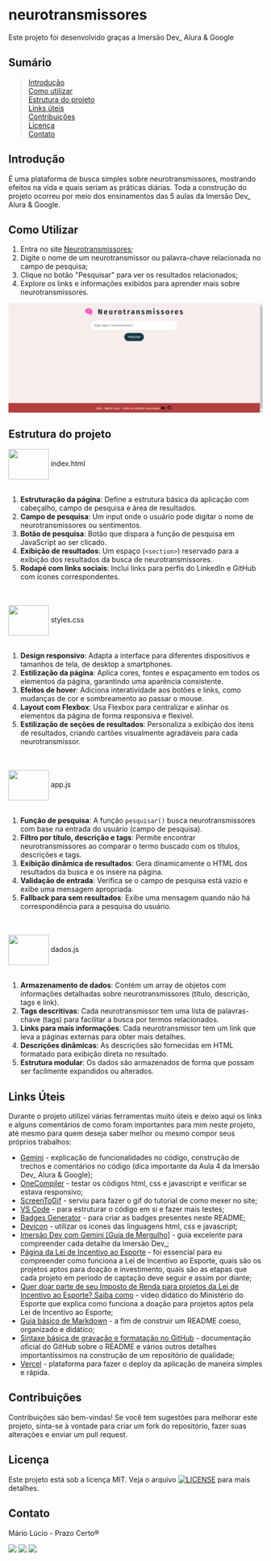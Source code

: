 # neurotransmissores
Este projeto foi desenvolvido graças a Imersão Dev_ Alura & Google

## Sumário

> [Introdução](https://github.com/marioluciofjr/projetos_aptos_LIE#introdu%C3%A7%C3%A3o)\
> [Como utilizar](https://github.com/marioluciofjr/projetos_aptos_LIE#como-utilizar-o-site)\
> [Estrutura do projeto](https://github.com/marioluciofjr/projetos_aptos_LIE#estrutura-do-projeto)\
> [Links úteis](https://github.com/marioluciofjr/projetos_aptos_LIE/edit/main/README.md#links-%C3%BAteis)\
> [Contribuições](https://github.com/marioluciofjr/projetos_aptos_LIE#contribui%C3%A7%C3%B5es)\
> [Licença](https://github.com/marioluciofjr/projetos_aptos_LIE#licen%C3%A7a)\
> [Contato](https://github.com/marioluciofjr/projetos_aptos_LIE#contato)

## Introdução

É uma plataforma de busca simples sobre neurotransmissores, mostrando efeitos na vida e quais seriam as práticas diárias. Toda a construção do projeto ocorreu por meio dos ensinamentos das 5 aulas da Imersão Dev_ Alura & Google.

## Como Utilizar

1. Entra no site [Neurotransmissores](https://neurotransmissores.vercel.app/);
2. Digite o nome de um neurotransmissor ou palavra-chave relacionada no campo de pesquisa;
3. Clique no botão "Pesquisar" para ver os resultados relacionados;
4. Explore os links e informações exibidos para aprender mais sobre neurotransmissores.

<div>
  <img align="center" src= "https://github.com/marioluciofjr/neurotransmissores/blob/main/neurotransmissores.gif" />
</div>

## Estrutura do projeto
<div>
  <img align="center" height="60" width="80" src="https://cdn.jsdelivr.net/gh/devicons/devicon@latest/icons/html5/html5-original-wordmark.svg" />
  index.html<br><br>
</div>

1. **Estruturação da página**: Define a estrutura básica da aplicação com cabeçalho, campo de pesquisa e área de resultados.
2. **Campo de pesquisa**: Um input onde o usuário pode digitar o nome de neurotransmissores ou sentimentos.
3. **Botão de pesquisa**: Botão que dispara a função de pesquisa em JavaScript ao ser clicado.
4. **Exibição de resultados**: Um espaço (`<section>`) reservado para a exibição dos resultados da busca de neurotransmissores.
5. **Rodapé com links sociais**: Inclui links para perfis do LinkedIn e GitHub com ícones correspondentes.

<div>
  <br><br><img align="center" height="60" width="80" src="https://cdn.jsdelivr.net/gh/devicons/devicon@latest/icons/css3/css3-original-wordmark.svg" /> 
  styles.css<br><br>
</div>

1. **Design responsivo**: Adapta a interface para diferentes dispositivos e tamanhos de tela, de desktop a smartphones.
2. **Estilização da página**: Aplica cores, fontes e espaçamento em todos os elementos da página, garantindo uma aparência consistente.
3. **Efeitos de hover**: Adiciona interatividade aos botões e links, como mudanças de cor e sombreamento ao passar o mouse.
4. **Layout com Flexbox**: Usa Flexbox para centralizar e alinhar os elementos da página de forma responsiva e flexível.
5. **Estilização de seções de resultados**: Personaliza a exibição dos itens de resultados, criando cartões visualmente agradáveis para cada neurotransmissor.

<div>
  <br><br><img align="center" height="60" width="80" src="https://cdn.jsdelivr.net/gh/devicons/devicon@latest/icons/javascript/javascript-original.svg" />
  app.js<br><br>
</div>

1. **Função de pesquisa**: A função `pesquisar()` busca neurotransmissores com base na entrada do usuário (campo de pesquisa).
2. **Filtro por título, descrição e tags**: Permite encontrar neurotransmissores ao comparar o termo buscado com os títulos, descrições e tags.
3. **Exibição dinâmica de resultados**: Gera dinamicamente o HTML dos resultados da busca e os insere na página.
4. **Validação de entrada**: Verifica se o campo de pesquisa está vazio e exibe uma mensagem apropriada.
5. **Fallback para sem resultados**: Exibe uma mensagem quando não há correspondência para a pesquisa do usuário.

<div>
  <br><br><img align="center" height="60" width="80" src="https://cdn.jsdelivr.net/gh/devicons/devicon@latest/icons/javascript/javascript-original.svg" />
  dados.js<br><br>
</div>

1. **Armazenamento de dados**: Contém um array de objetos com informações detalhadas sobre neurotransmissores (título, descrição, tags e link).
2. **Tags descritivas**: Cada neurotransmissor tem uma lista de palavras-chave (tags) para facilitar a busca por termos relacionados.
3. **Links para mais informações**: Cada neurotransmissor tem um link que leva a páginas externas para obter mais detalhes.
4. **Descrições dinâmicas**: As descrições são fornecidas em HTML formatado para exibição direta no resultado.
5. **Estrutura modular**: Os dados são armazenados de forma que possam ser facilmente expandidos ou alterados.

## Links Úteis
Durante o projeto utilizei várias ferramentas muito úteis e deixo aqui os links e alguns comentários de como foram importantes para mim neste projeto, até mesmo para quem deseja saber melhor ou mesmo compor seus próprios trabalhos:

+ [Gemini](https://gemini.google.com/app) - explicação de funcionalidades no código, construção de trechos e comentários no código (dica importante da Aula 4 da Imersão Dev_ Alura & Google);
+ [OneCompiler](https://onecompiler.com/html) - testar os códigos html, css e javascript e verificar se estava responsivo;
+ [ScreenToGif](https://www.screentogif.com/) - serviu para fazer o gif do tutorial de como mexer no site;
+ [VS Code](https://code.visualstudio.com/download) - para estruturar o código em si e fazer mais testes;
+ [Badges Generator](https://badgesgenerator.com/) - para criar as badges presentes neste README;
+ [Devicon](https://devicon.dev/) - utilizar os ícones das linguagens html, css e javascript;
+ [Imersão Dev com Gemini [Guia de Mergulho]](https://grupoalura.notion.site/Imers-o-Dev-com-Gemini-Guia-de-Mergulho-7742af09c51649348a91f67157df8a41#4b72e0a2a43445abb490e252b8d5faed) - guia excelente para compreender cada detalhe da Imersão Dev_;
+ [Página da Lei de Incentivo ao Esporte](https://www.gov.br/esporte/pt-br/acoes-e-programas/lei-de-incentivo-ao-esporte) - foi essencial para eu compreender como funciona a Lei de Incentivo ao Esporte, quais são os projetos aptos para doação e investimento, quais são as etapas que cada projeto em período de captação deve seguir e assim por diante;
+ [Quer doar parte de seu Imposto de Renda para projetos da Lei de Incentivo ao Esporte? Saiba como](https://youtu.be/lutHIt0DC2Q?si=MPEiPnkbJ4JQdJCY) - vídeo didático do Ministério do Esporte que explica como funciona a doação para projetos aptos pela Lei de Incentivo ao Esporte;
+ [Guia básico de Markdown](https://docs.pipz.com/central-de-ajuda/learning-center/guia-basico-de-markdown#open) - a fim de construir um README coeso, organizado e didático;
+ [Sintaxe básica de gravação e formatação no GitHub](https://docs.github.com/pt/get-started/writing-on-github/getting-started-with-writing-and-formatting-on-github/basic-writing-and-formatting-syntax) - documentação oficial do GitHub sobre o README e vários outros detalhes importantíssimos na construção de um repositório de qualidade;
+ [Vercel](https://vercel.com/) - plataforma para fazer o deploy da aplicação de maneira simples e rápida.

## Contribuições
Contribuições são bem-vindas! Se você tem sugestões para melhorar este projeto, sinta-se à vontade para criar um fork do repositório, fazer suas alterações e enviar um pull request.

## Licença
Este projeto está sob a licença MIT. Veja o arquivo [![LICENSE](https://img.shields.io/badge/LICENSE-42ffff?style=plastic&link=https://github.com/marioluciofjr/neurotransmissores/blob/main/LICENSE)](https://github.com/marioluciofjr/neurotransmissores/blob/main/LICENSE) para mais detalhes.

## Contato
Mário Lúcio - Prazo Certo®
<div>  	
  <a href="https://www.linkedin.com/in/marioluciofjr" target="_blank"><img src="https://img.shields.io/badge/-LinkedIn-%230077B5?style=for-the-badge&logo=linkedin&logoColor=white"></a> 
  <a href = "mailto:marioluciofjr@gmail.com" target="_blank"><img src="https://img.shields.io/badge/-Gmail-%23333?style=for-the-badge&logo=gmail&logoColor=white"></a>
  <a href="https://prazocerto.me/contato" target="_blank"><img src="https://img.shields.io/badge/prazocerto.me/contato-230023?style=for-the-badge&logo=wordpress&logoColor=white"></a>
  
</div>

